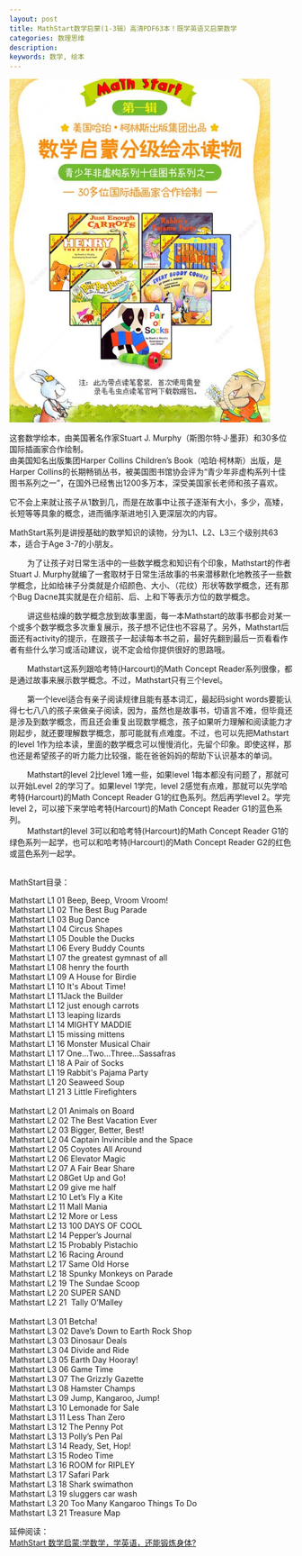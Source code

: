 ```yaml
---
layout: post
title: MathStart数学启蒙(1-3辑）高清PDF63本！既学英语又启蒙数学
categories: 数理思维
description: 
keywords: 数学, 绘本
---
```


![MathStart_JoyBus.TK](/public/MathStart.jpg)  
<p>
	这套数学绘本，由美国著名作家Stuart J. Murphy（斯图尔特·J·墨菲）和30多位国际插画家合作绘制。<br />
由美国知名出版集团Harper Collins Children’s Book（哈珀·柯林斯）出版，是Harper
Collins的长期畅销丛书，被美国图书馆协会评为“青少年非虚构系列十佳图书系列之一”，在国外已经售出1200多万本，深受美国家长老师和孩子喜欢。
</p>
<p>
	它不会上来就让孩子从1数到几，而是在故事中让孩子逐渐有大小，多少，高矮，长短等等具象的概念，进而循序渐进地引入更深层次的内容。
</p>

<p>
	MathStart系列是讲授基础的数学知识的读物，分为L1、L2、L3三个级别共63本，适合于Age 3-7的小朋友。
</p>
<p>
	&nbsp; &nbsp;&nbsp;
&nbsp;&nbsp;&nbsp;为了让孩子对日常生活中的一些数学概念和知识有个印象，Mathstart的作者Stuart J. Murphy就编了一套取材于日常生活故事的书来潜移默化地教孩子一些数学概念，比如给袜子分类就是介绍颜色、大小、（花纹）形状等数学概念，还有那个Bug
Dacne其实就是在介绍前、后、上和下等表示方位的数学概念。
</p>
<p>
	&nbsp; &nbsp;&nbsp;
&nbsp;&nbsp;&nbsp;讲这些枯燥的数学概念放到故事里面，每一本Mathstart的故事书都会对某一个或多个数学概念多次重复展示，孩子想不记住也不容易了。另外，Mathstart后面还有activity的提示，在跟孩子一起读每本书之前，最好先翻到最后一页看看作者有些什么学习或活动建议，说不定会给你提供很好的思路哦。
</p>
<p>
	&nbsp; &nbsp;&nbsp;
&nbsp;&nbsp;&nbsp;Mathstart这系列跟哈考特(Harcourt)的Math Concept Reader系列很像，都是通过故事来展示数学概念。不过，Mathstart只有三个level。
</p>
<p>
	&nbsp; &nbsp;&nbsp;
&nbsp;&nbsp;&nbsp;第一个level适合有亲子阅读规律且能有基本词汇，最起码sight
words要能认得七七八八的孩子来做亲子阅读，因为，虽然也是故事书，切语言不难，但毕竟还是涉及到数学概念，而且还会重复出现数学概念，孩子如果听力理解和阅读能力才刚起步，就还要理解数学概念，那可能就有点难度。不过，也可以先把Mathstart的level 1作为绘本读，里面的数学概念可以慢慢消化，先留个印象。即使这样，那也还是希望孩子的听力能力比较强，能在爸爸妈妈的帮助下认识基本的单词。
</p>
<p>
	&nbsp; &nbsp;&nbsp;
&nbsp;&nbsp;&nbsp;Mathstart的level 2比level
1难一些，如果level 1每本都没有问题了，那就可以开始Level
2的学习了。如果level 1学完，level 2感觉有点难，那就可以先学哈考特(Harcourt)的Math
Concept Reader G1的红色系列。然后再学level 2。学完level
2，可以接下来学哈考特(Harcourt)的Math
Concept Reader G1的蓝色系列。<br />
&nbsp; &nbsp;&nbsp; &nbsp;&nbsp;&nbsp;Mathstart的level 3可以和哈考特(Harcourt)的Math Concept Reader
G1的绿色系列一起学，也可以和哈考特(Harcourt)的Math
Concept Reader G2的红色或蓝色系列一起学。
</p>
<p>
	<br />
MathStart目录：
</p>
<p>
	Mathstart L1 01 Beep,
Beep, Vroom Vroom!<br />
Mathstart L1 02 The Best Bug Parade<br />
Mathstart L1 03 Bug Dance<br />
Mathstart L1 04 Circus Shapes<br />
Mathstart L1 05 Double the Ducks<br />
Mathstart L1 06 Every Buddy Counts<br />
Mathstart L1 07 the greatest gymnast of all<br />
Mathstart L1 08 henry the fourth<br />
Mathstart L1 09 A House for Birdie<br />
Mathstart L1 10 It's About Time!<br />
Mathstart L1 11Jack the Builder<br />
Mathstart L1 12 just enough carrots<br />
Mathstart L1 13 leaping lizards<br />
Mathstart L1 14 MIGHTY MADDIE<br />
Mathstart L1 15 missing mittens<br />
Mathstart L1 16 Monster Musical Chair<br />
Mathstart L1 17 One...Two...Three...Sassafras<br />
Mathstart L1 18 A Pair of Socks<br />
Mathstart L1 19 Rabbit's Pajama Party<br />
Mathstart L1 20 Seaweed Soup<br />
Mathstart L1 21 3 Little Firefighters<br />
<br />
Mathstart L2 01 Animals on Board<br />
Mathstart L2 02 The Best Vacation Ever<br />
Mathstart L2 03 Bigger, Better, Best!<br />
Mathstart L2 04 Captain Invincible and the Space<br />
Mathstart L2 05 Coyotes All Around<br />
Mathstart L2 06 Elevator Magic<br />
Mathstart L2 07 A Fair Bear Share<br />
Mathstart L2 08Get Up and Go!<br />
Mathstart L2 09 give me half<br />
Mathstart L2 10 Let’s Fly a Kite<br />
Mathstart L2 11 Mall Mania<br />
Mathstart L2 12 More or Less<br />
Mathstart L2 13 100 DAYS OF COOL<br />
Mathstart L2 14 Pepper’s Journal<br />
Mathstart L2 15 Probably Pistachio<br />
Mathstart L2 16 Racing Around<br />
Mathstart L2 17 Same Old Horse<br />
Mathstart L2 18 Spunky Monkeys on Parade<br />
Mathstart L2 19 The Sundae Scoop<br />
Mathstart L2 20 SUPER SAND<br />
Mathstart L2 21&nbsp;&nbsp;Tally O’Malley<br />
<br />
Mathstart L3 01 Betcha!<br />
Mathstart L3 02 Dave’s Down to Earth Rock Shop<br />
Mathstart L3 03 Dinosaur Deals<br />
Mathstart L3 04 Divide and Ride<br />
Mathstart L3 05 Earth Day Hooray!<br />
Mathstart L3 06 Game Time<br />
Mathstart L3 07 The Grizzly Gazette<br />
Mathstart L3 08 Hamster Champs<br />
Mathstart L3 09 Jump, Kangaroo, Jump!<br />
Mathstart L3 10 Lemonade for Sale<br />
Mathstart L3 11 Less Than Zero<br />
Mathstart L3 12 The Penny Pot<br />
Mathstart L3 13 Polly’s Pen Pal<br />
Mathstart L3 14 Ready, Set, Hop!<br />
Mathstart L3 15 Rodeo Time<br />
Mathstart L3 16 ROOM for RIPLEY<br />
Mathstart L3 17 Safari Park<br />
Mathstart L3 18 Shark swimathon<br />
Mathstart L3 19 sluggers car wash<br />
Mathstart L3 20 Too Many Kangaroo Things To Do<br />
Mathstart L3 21 Treasure Map
</p>
<p>
延伸阅读：<br />
<a href="http://mini.eastday.com/bdmip/180414224106084.html" target="_blank">MathStart 数学启蒙:学数学，学英语，还能锻炼身体?</a> 
<br />
</p>


